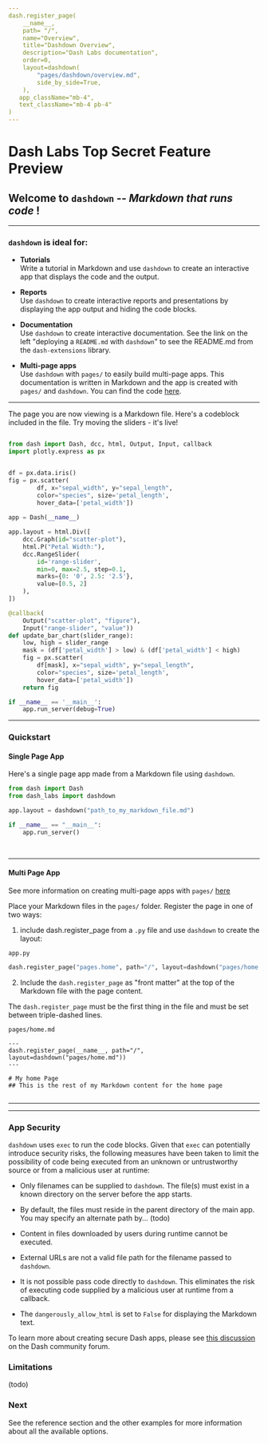 ```yaml
---
dash.register_page(
    __name__,
    path= "/",
    name="Overview",
    title="Dashdown Overview",
    description="Dash Labs documentation",
    order=0,
    layout=dashdown(
        "pages/dashdown/overview.md",
        side_by_side=True,        
    ),
   app_className="mb-4",
   text_className="mb-4 pb-4"
)
---
```


# Dash Labs Top Secret Feature Preview



## Welcome to `dashdown` -- _Markdown that runs code_ !

-------

### `dashdown` is ideal for:  

 - __Tutorials__  
Write a tutorial in Markdown and use `dashdown` to create an interactive app that displays the code and the output.  


 - __Reports__    
Use `dashdown` to create interactive reports and presentations by displaying the app output and hiding the code blocks.  


 - __Documentation__  
Use `dashdown` to create interactive documentation.  See the link on the left "deploying a `README.md` with `dashdown`" to
see the README.md from the `dash-extensions` library.  

 - __Multi-page apps__  
Use `dashdown` with `pages/` to easily build multi-page apps.  This documentation is written in Markdown and the app
is created with `pages/` and `dashdown`. You can find the code [here](https://github.com/AnnMarieW/dash-labs/tree/dashdown/docs/demos/dashdown_multi_page).  



------------

The page you are now viewing is a Markdown file.  Here's a codeblock included in the file. 
Try moving the sliders  - it's live!


```python

from dash import Dash, dcc, html, Output, Input, callback
import plotly.express as px


df = px.data.iris()
fig = px.scatter(
        df, x="sepal_width", y="sepal_length",
        color="species", size='petal_length',
        hover_data=['petal_width'])
        
app = Dash(__name__)

app.layout = html.Div([
    dcc.Graph(id="scatter-plot"),
    html.P("Petal Width:"),
    dcc.RangeSlider(
        id='range-slider',
        min=0, max=2.5, step=0.1,
        marks={0: '0', 2.5: '2.5'},
        value=[0.5, 2]
    ),
])

@callback(
    Output("scatter-plot", "figure"),
    Input("range-slider", "value"))
def update_bar_chart(slider_range):
    low, high = slider_range
    mask = (df['petal_width'] > low) & (df['petal_width'] < high)
    fig = px.scatter(
        df[mask], x="sepal_width", y="sepal_length",
        color="species", size='petal_length',
        hover_data=['petal_width'])
    return fig

if __name__ == '__main__':
    app.run_server(debug=True)


```
-----------


### Quickstart  


#### Single Page App  

Here's a single page app made from a Markdown file using `dashdown`. 


```python exec-code-false side-by-side-false
from dash import Dash
from dash_labs import dashdown

app.layout = dashdown("path_to_my_markdown_file.md")

if __name__ == "__main__":
    app.run_server()
    
    
```
-----------

#### Multi Page App

See more information on creating multi-page apps with `pages/` [here]()

Place your Markdown files in the `pages/` folder.  Register the page in one of two ways: 

1) include dash.register_page from a `.py` file and use `dashdown` to create the layout:

`app.py`
``` python exec-code-false clipboard-false side-by-side-false
dash.register_page("pages.home", path="/", layout=dashdown("pages/home.md"))
```

2) Include the `dash.register_page` as "front matter" at the top of the Markdown file with the page content.

The `dash.register_page` must be the first thing in the file and must be set between triple-dashed lines. 

`pages/home.md`
```text exec-code-false clipboard-false side-by-side-false
---
dash.register_page(__name__, path="/", layout=dashdown("pages/home.md"))
---

# My home Page
## This is the rest of my Markdown content for the home page


```

---------
--------

### App Security

`dashdown` uses `exec` to run the code blocks. Given that `exec` can potentially introduce security
risks, the following measures have been taken to limit the possibility of code being executed from an
unknown or untrustworthy source or from a malicious user at runtime:

- Only filenames can be supplied to `dashdown`. The file(s) must exist in a known directory on the 
server before the app starts. 

- By default, the files must reside in the parent directory of the main app.  You may specify an alternate
path by... (todo)

- Content in files downloaded by users during runtime cannot be executed.

- External URLs are not a valid file path for the filename passed to `dashdown`.

- It is not possible pass code directly to `dashdown`. This eliminates the risk of executing code supplied
by a malicious user at runtime from a callback.

- The `dangerously_allow_html` is set to `False` for displaying the Markdown text. 

To learn more about creating secure Dash apps, please see [this discussion](https://community.plotly.com/t/writing-secure-dash-apps-community-thread/54619/)
on the Dash community forum.

### Limitations
(todo)

### Next 

See the reference section and the other examples for more information about all the available options.